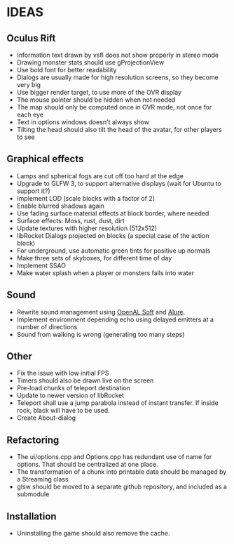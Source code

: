 IDEAS
=====

Oculus Rift
-----------
* Information text drawn by vsfl does not show properly in stereo mode
* Drawing monster stats should use gProjectionView
* Use bold font for better readability
* Dialogs are usually made for high resolution screens, so they become very big
* Use bigger render target, to use more of the OVR display
* The mouse pointer should be hidden when not needed
* The map should only be computed once in OVR mode, not once for each eye
* Text in options windows doesn't always show
* Tilting the head should also tilt the head of the avatar, for other players to see

Graphical effects
-----------------
* Lamps and spherical fogs are cut off too hard at the edge
* Upgrade to GLFW 3, to support alternative displays (wait for Ubuntu to support it?)
* Implement LOD (scale blocks with a factor of 2)
* Enable blurred shadows again
* Use fading surface material effects at block border, where needed
* Surface effects: Moss, rust, dust, dirt
* Update textures with higher resolution (512x512)
* libRocket Dialogs projected on blocks (a special case of the action block)
* For underground, use automatic green tints for positive up normals
* Make three sets of skyboxes, for different time of day
* Implement SSAO
* Make water splash when a player or monsters falls into water

Sound
-----
* Rewrite sound management using [OpenAL Soft](http://kcat.strangesoft.net/openal.html) and [Alure](http://kcat.strangesoft.net/alure.html).
* Implement environment depending echo using delayed emitters at a number of directions
* Sound from walking is wrong (generating too many steps)

Other
-----
* Fix the issue with low initial FPS
* Timers should also be drawn live on the screen
* Pre-load chunks of teleport destination
* Update to newer version of libRocket
* Teleport shall use a jump parabola instead of instant transfer. If inside rock, black will have to be used.
* Create About-dialog

Refactoring
-----------
* The ui/options.cpp and Options.cpp has redundant use of name for options. That should be centralized at one place.
* The transformation of a chunk into printable data should be managed by a Streaming class
* glsw should be moved to a separate github repository, and included as a submodule

Installation
------------
* Uninstalling the game should also remove the cache.
